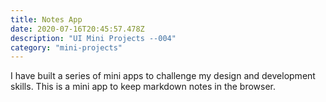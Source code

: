 ```yaml
---
title: Notes App
date: 2020-07-16T20:45:57.478Z
description: "UI Mini Projects --004"
category: "mini-projects"
---
```


I have built a series of mini apps to challenge my design and development skills.
This is a mini app to keep markdown notes in the browser. 



